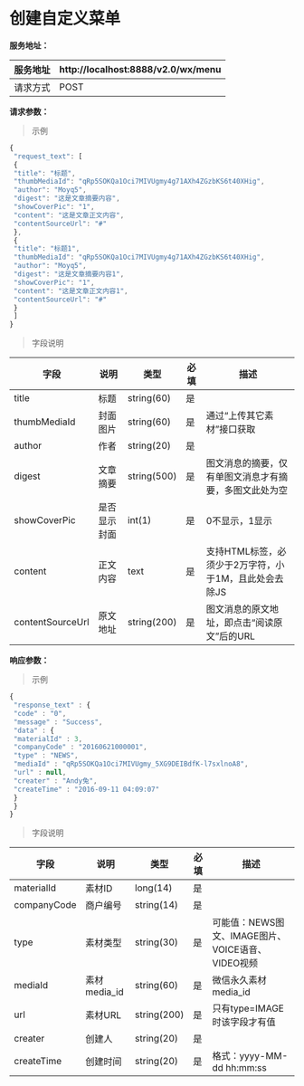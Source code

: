 # 创建自定义菜单



**服务地址：**



| 服务地址 | http:\/\/localhost:8888\/v2.0\/wx\/menu |
| --- | --- |
| 请求方式 | POST |

**请求参数：**

> 示例

```js
{
 "request_text": [
 {
 "title": "标题",
 "thumbMediaId": "qRp5SOKQa1Oci7MIVUgmy4g71AXh4ZGzbKS6t40XHig",
 "author": "Moyq5",
 "digest": "这是文章摘要内容",
 "showCoverPic": "1",
 "content": "这是文章正文内容",
 "contentSourceUrl": "#"
 },
 {
 "title": "标题1",
 "thumbMediaId": "qRp5SOKQa1Oci7MIVUgmy4g71AXh4ZGzbKS6t40XHig",
 "author": "Moyq5",
 "digest": "这是文章摘要内容1",
 "showCoverPic": "1",
 "content": "这是文章正文内容1",
 "contentSourceUrl": "#"
 }
 ]
}
```

> 字段说明

| **字段** | **说明** | **类型** | **必填** | **描述** |
| --- | --- | --- | --- | --- |
| title | 标题 | string\(60\) | 是 | |
| thumbMediaId | 封面图片 | string\(60\) | 是 | 通过“上传其它素材”接口获取 |
| author | 作者 | string\(20\) | 是 | |
| digest | 文章摘要 | string\(500\) | 是 | 图文消息的摘要，仅有单图文消息才有摘要，多图文此处为空 |
| showCoverPic | 是否显示封面 | int\(1\) | 是 | 0不显示，1显示 |
| content | 正文内容 | text | 是 | 支持HTML标签，必须少于2万字符，小于1M，且此处会去除JS |
| contentSourceUrl | 原文地址 | string\(200\) | 是 | 图文消息的原文地址，即点击“阅读原文”后的URL |

**响应参数：**

> 示例

```js
{
 "response_text" : {
 "code" : "0",
 "message" : "Success",
 "data" : {
 "materialId" : 3,
 "companyCode" : "20160621000001",
 "type" : "NEWS",
 "mediaId" : "qRp5SOKQa1Oci7MIVUgmy_5XG9DEIBdfK-l7sxlnoA8",
 "url" : null,
 "creater" : "Andy兔",
 "createTime" : "2016-09-11 04:09:07"
 }
 }
}
```

> 字段说明

| **字段** | **说明** | **类型** | **必填** | **描述** |
| --- | --- | --- | --- | --- |
| materialId | 素材ID | long\(14\) | 是 | |
| companyCode | 商户编号 | string\(14\) | 是 | |
| type | 素材类型 | string\(30\) | 是 | 可能值：NEWS图文、IMAGE图片、 VOICE语音、VIDEO视频 |
| mediaId | 素材media\_id | string\(60\) | 是 | 微信永久素材media\_id |
| url | 素材URL | string\(200\) | 是 | 只有type=IMAGE时该字段才有值 |
| creater | 创建人 | string\(20\) | 是 | |
| createTime | 创建时间 | string\(20\) | 是 | 格式：yyyy-MM-dd hh:mm:ss |




